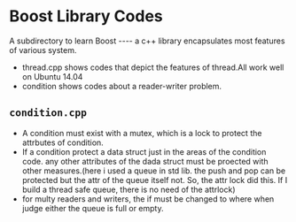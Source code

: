 # Boost Library Codes

A subdirectory to learn Boost ---- a c++ library encapsulates most features of various system.

* thread.cpp shows codes that depict the features of thread.All work well on Ubuntu 14.04
* condition shows codes about a reader-writer problem.



`condition.cpp`
------------

* A condition must exist with a mutex, which is a lock to protect the attrbutes of
  condition.
* If a condition protect a data struct just in the areas of the condition code. any
  other attributes of the dada struct must be proected with other measures.(here i
  used a queue in std lib. the push and pop can be protected but the attr of the queue
  itself not. So, the attr lock did this. If I build a thread safe queue, there is no
  need of the attrlock)
* for multy readers and writers, the if must be changed to where when judge either the queue
  is full or empty.


